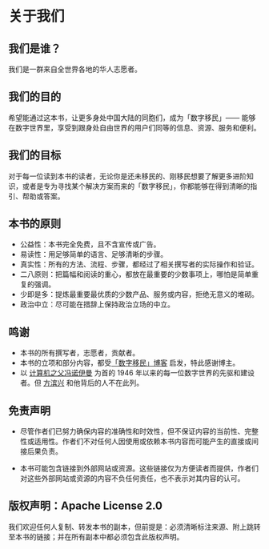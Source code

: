 # 关于我们

## 我们是谁？

我们是一群来自全世界各地的华人志愿者。

## 我们的目的

希望能通过这本书，让更多身处中国大陆的同胞们，成为「数字移民」—— 能够在数字世界里，享受到跟身处自由世界的用户们同等的信息、资源、服务和便利。

## 我们的目标

对于每一位读到本书的读者，无论你是还未移民的、刚移民想要了解更多进阶知识，或者是专为寻找某个解决方案而来的「数字移民」，你都能够在得到清晰的指引、帮助或答案。

## 本书的原则

- 公益性：本书完全免费，且不含宣传或广告。
- 易读性：用足够简单的语言、足够清晰的步骤。
- 真实性：所有的方法、流程、步骤，都经过了相关撰写者的实际操作和验证。
- 二八原则：把篇幅和阅读的重心，都放在最重要的少数事项上，哪怕是简单重复的强调。
- 少即是多：提炼最重要最优质的少数产品、服务或内容，拒绝无意义的堆砌。
- 政治中立：尽可能在措辞上保持政治立场的中立。

## 鸣谢
- 本书的所有撰写者，志愿者，贡献者。
- 本书的立项和部分内容，都受[「数字移民」博客](https://blog.shuziyimin.org) 启发，特此感谢博主。
- 以 [计算机之父冯诺伊曼](https://zh.wikipedia.org/wiki/约翰·冯·诺伊曼) 为首的 1946 年以来的每一位数字世界的先驱和建设者。但 [方滨兴](https://zh.wikipedia.org/wiki/方滨兴) 和他背后的人不在此列。

## 免责声明

- 尽管作者们已努力确保内容的准确性和时效性，但不保证内容的当前性、完整性或适用性。作者们不对任何人因使用或依赖本书内容而可能产生的直接或间接后果负责。

- 本书可能包含链接到外部网站或资源。这些链接仅为方便读者而提供，作者们对这些外部网站或资源的内容不负任何责任，也不表示对其内容的认可。

## 版权声明：Apache License 2.0

我们欢迎任何人复制、转发本书的副本，但前提是：必须清晰标注来源、附上跳转至本书的链接；并在所有副本中都必须包含此版权声明。